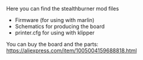 Here you can find the stealthburner mod files
 - Firmware (for using with marlin)
 - Schematics for producing the board
 - printer.cfg for using with klipper

You can buy the board and the parts:
https://aliexpress.com/item/1005004159688818.html
